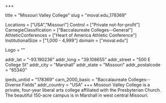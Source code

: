 
+++

title = "Missouri Valley College"
slug = "moval.edu_178369"

Locations = ["USA","Missouri"]
Control = ["Private not-for-profit"]
CarnegieClassification = ["Baccalaureate Colleges--General"]
AthleticConferences = ["Heart of America Athletic Conference"]
InstitutionalSize = ["1,000 - 4,999"]
domain = ["moval.edu"]

Logo = ""

addr_lat = "-93.190236"
addr_long = "39.108655"
addr_street = "500 E College St"
addr_city = "Marshall"
addr_state = "Missouri"
addr_postalcode = "65340"

ipeds_unitid = "178369"
carn_2000_basic = "Baccalaureate Colleges--Diverse Fields"
addr_country = "USA"
+++
    Missouri Valley College is a private, four-year liberal arts college affiliated with the Presbyterian Church. 
    			      The beautiful 150-acre campus is in Marshall in west central Missouri.
